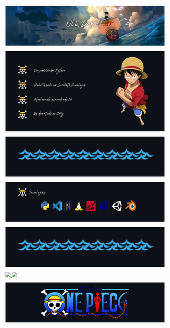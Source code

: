 <p align="center">
	<img src="img//one_piece_top.png">
</p>

<p align="center">
	<img src="img//one_piece_sobre.png">
</p>

<p align="center">
	<img src="img//one_piece_meio.png">
</p>

<p align="center">
	<img src="img//one_piece_tecnologias.png">
</p>

<p align="center">
	<img src="img//one_piece_meio.png">
</p>

<a href="https://github.com/Sagos99">
  <img height="180em" src="https://github-readme-stats-eight-theta.vercel.app/api?username=Sagos99&show_icons=true&theme=dracula&include_all_commits=true&count_private=true"/>
  <img height="180em" src="https://github-readme-stats-eight-theta.vercel.app/api/top-langs/?username=Sagos99&layout=compact&langs_count=8&theme=dracula"/>
<a>

<p align="center">
	<img src="img//one_piece_baixo.png">
</p>
